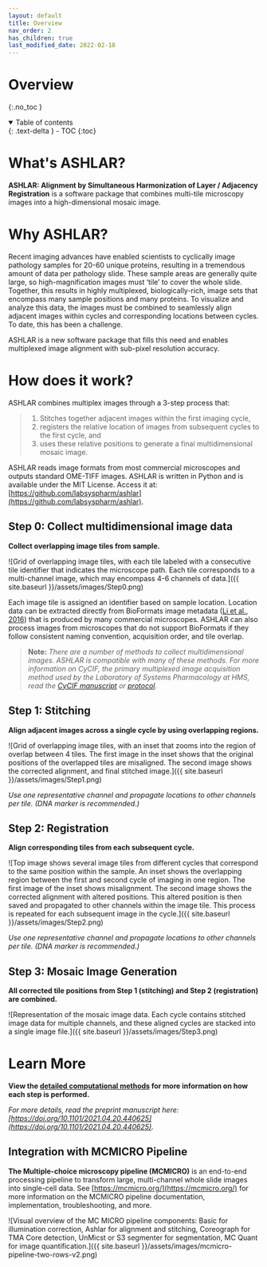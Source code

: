 ```yaml
---
layout: default
title: Overview
nav_order: 2
has_children: true
last_modified_date: 2022-02-18
---
```


# Overview 

{:.no_toc }

<details open markdown="block">
  <summary>
    Table of contents
  </summary>
  {: .text-delta }
  - TOC
{:toc}
</details>

# What's ASHLAR?
**ASHLAR: Alignment by Simultaneous Harmonization of Layer / Adjacency Registration** is a software package that combines multi-tile microscopy images into a high-dimensional mosaic image.

# Why ASHLAR?

Recent imaging advances have enabled scientists to cyclically image pathology samples for 20-60 unique proteins, resulting in a tremendous amount of data per pathology slide. These sample areas are generally quite large, so high-magnification images must ‘tile’ to cover the whole slide. Together, this results in highly multiplexed, biologically-rich, image sets that encompass many sample positions and many proteins. To visualize and analyze this data, the images must be combined to seamlessly align adjacent images within cycles and corresponding locations between cycles. To date, this has been a challenge.  

ASHLAR is a new software package that fills this need and enables multiplexed image alignment with sub-pixel resolution accuracy. 

# How does it work?
ASHLAR combines multiplex images through a 3-step process that:  
>1.  Stitches together adjacent images within the first imaging cycle,  
>2. registers the relative location of images from subsequent cycles to the first cycle, and  
>3. uses these relative positions to generate a final multidimensional mosaic image. 

ASHLAR reads image formats from most commercial microscopes and outputs standard OME-TIFF images. 
ASHLAR is written in Python and is available under the MIT License. Access it at: [https://github.com/labsyspharm/ashlar](https://github.com/labsyspharm/ashlar).

## Step 0: Collect multidimensional image data   
**Collect overlapping image tiles from sample.**

![Grid of overlapping image tiles, with each tile labeled with a consecutive tile identifier that indicates the microscope path. Each tile corresponds to a multi-channel image, which may encompass 4-6 channels of data.]({{ site.baseurl }}/assets/images/Step0.png)

Each image tile is assigned an identifier based on sample location. Location data can be extracted directly from BioFormats image metadata ([Li et al., 2016](https://doi.org/10.1016/j.ymeth.2015.10.006)) that is produced by many commercial microscopes. ASHLAR can also process images from microscopes that do not support BioFormats if they follow consistent naming convention, acquisition order, and tile overlap.

> **Note:** *There are a number of methods to collect multidimensional images. ASHLAR is compatible with many of these methods. For more information on CyCIF, the primary multiplexed image acquisition method used by the Laboratory of Systems Pharmacology at HMS, read the [CyCIF manuscript](https://doi.org/10.7554/eLife.31657) or [protocol](https://dx.doi.org/10.17504/protocols.io.bjiukkew).*

## Step 1: Stitching
**Align adjacent images across a single cycle by using overlapping regions.**

![Grid of overlapping image tiles, with an inset that zooms into the region of overlap between 4 tiles. The first image in the inset shows that the original positions of the overlapped tiles are misaligned. The second image shows the corrected alignment, and final stitched image.]({{ site.baseurl }}/assets/images/Step1.png)


*Use one representative channel and propagate locations to other channels per tile. (DNA marker is recommended.)* 


## Step 2: Registration
**Align corresponding tiles from each subsequent cycle.**

![Top image shows several image tiles from different cycles that correspond to the same position within the sample. An inset shows the overlapping region between the first and second cycle of imaging in one region. The first image of the inset shows misalignment. The second image shows the corrected alignment with altered positions. This altered position is then saved and propagated to other channels within the image tile. This process is repeated for each subsequent image in the cycle.]({{ site.baseurl }}/assets/images/Step2.png)


*Use one representative channel and propagate locations to other channels per tile. (DNA marker is recommended.)* 

## Step 3: Mosaic Image Generation
**All corrected tile positions from Step 1 (stitching) and Step 2 (registration) are combined.**

![Representation of the mosaic image data. Each cycle contains stitched image data for multiple channels, and these aligned cycles are stacked into a single image file.]({{ site.baseurl }}/assets/images/Step3.png)

# Learn More
**View the [detailed computational methods](./DetCompMethods.html) for more information on how each step is performed.**

*For more details, read the preprint manuscript here: [https://doi.org/10.1101/2021.04.20.440625](https://doi.org/10.1101/2021.04.20.440625).*

## Integration with MCMICRO Pipeline
**The Multiple-choice microscopy pipeline (MCMICRO)** is an end-to-end processing pipeline to transform large, multi-channel whole slide images into single-cell data. See [https://mcmicro.org/](https://mcmicro.org/) for more information on the MCMICRO pipeline documentation, implementation, troubleshooting, and more.

![Visual overview of the MC MICRO pipeline components: Basic for illumination correction, Ashlar for alignment and stitching, Coreograph for TMA Core detection, UnMicst or S3 segmenter for segmentation, MC Quant for image quantification.]({{ site.baseurl }}/assets/images/mcmicro-pipeline-two-rows-v2.png)
